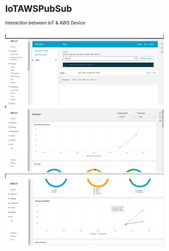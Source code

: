 # IoTAWSPubSub
Interaction between IoT &amp; AWS Device

![](IoTPubSub1.PNG)
![](IoTPubSub2.png)
![](IoTPubSub3.png)
